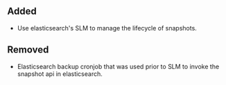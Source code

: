 
## Added

- Use elasticsearch's SLM to manage the lifecycle of snapshots.

## Removed

- Elasticsearch backup cronjob that was used prior to SLM to invoke the snapshot api in elasticsearch.